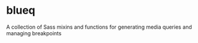 # blueq
A collection of Sass mixins and functions for generating media queries and managing breakpoints
